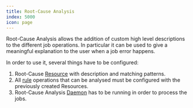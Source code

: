 ```yaml
---
title: Root-Cause Analysis
index: 5000
icon: page
---
```


Root-Cause Analysis allows the addition of custom high level descriptions to the different job operations. In particular
it can be used to give a meaningful explanation to the user when a job error happens.

In order to use it, several things have to be configured:

1. Root-Cause [Resource](/concepts/resource) with description and matching patterns.
2. All [rule](/concepts/rule) operations that can be analysed must be configured with the previously created Resources.
3. Root-Cause Analysis [Daemon](/admin/daemon) has to be running in order to process the jobs.
